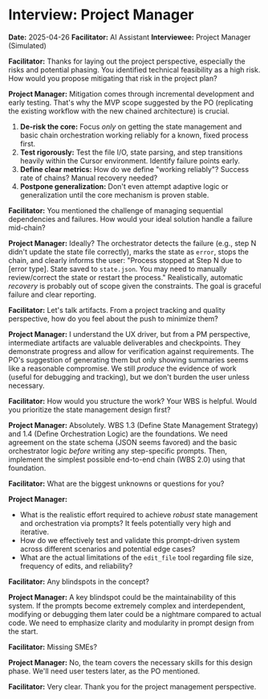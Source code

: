 # Interview: Project Manager

**Date:** 2025-04-26
**Facilitator:** AI Assistant
**Interviewee:** Project Manager (Simulated)

**Facilitator:** Thanks for laying out the project perspective, especially the risks and potential phasing. You identified technical feasibility as a high risk. How would you propose mitigating that risk in the project plan?

**Project Manager:** Mitigation comes through incremental development and early testing. That's why the MVP scope suggested by the PO (replicating the existing workflow with the new chained architecture) is crucial. 
1.  **De-risk the core:** Focus *only* on getting the state management and basic chain orchestration working reliably for a known, fixed process first. 
2.  **Test rigorously:** Test the file I/O, state parsing, and step transitions heavily within the Cursor environment. Identify failure points early.
3.  **Define clear metrics:** How do we define "working reliably"? Success rate of chains? Manual recovery needed?
4.  **Postpone generalization:** Don't even attempt adaptive logic or generalization until the core mechanism is proven stable.

**Facilitator:** You mentioned the challenge of managing sequential dependencies and failures. How would your ideal solution handle a failure mid-chain?

**Project Manager:** Ideally? The orchestrator detects the failure (e.g., step N didn't update the state file correctly), marks the state as `error`, stops the chain, and clearly informs the user: "Process stopped at Step N due to [error type]. State saved to `state.json`. You may need to manually review/correct the state or restart the process." Realistically, automatic *recovery* is probably out of scope given the constraints. The goal is graceful failure and clear reporting.

**Facilitator:** Let's talk artifacts. From a project tracking and quality perspective, how do you feel about the push to minimize them?

**Project Manager:** I understand the UX driver, but from a PM perspective, intermediate artifacts are valuable deliverables and checkpoints. They demonstrate progress and allow for verification against requirements. The PO's suggestion of generating them but only showing summaries seems like a reasonable compromise. We still *produce* the evidence of work (useful for debugging and tracking), but we don't burden the user unless necessary.

**Facilitator:** How would you structure the work? Your WBS is helpful. Would you prioritize the state management design first?

**Project Manager:** Absolutely. WBS 1.3 (Define State Management Strategy) and 1.4 (Define Orchestration Logic) are the foundations. We need agreement on the state schema (JSON seems favored) and the basic orchestrator logic *before* writing any step-specific prompts. Then, implement the simplest possible end-to-end chain (WBS 2.0) using that foundation.

**Facilitator:** What are the biggest unknowns or questions for you?

**Project Manager:**
*   What is the realistic effort required to achieve *robust* state management and orchestration via prompts? It feels potentially very high and iterative.
*   How do we effectively test and validate this prompt-driven system across different scenarios and potential edge cases?
*   What are the actual limitations of the `edit_file` tool regarding file size, frequency of edits, and reliability?

**Facilitator:** Any blindspots in the concept?

**Project Manager:** A key blindspot could be the maintainability of this system. If the prompts become extremely complex and interdependent, modifying or debugging them later could be a nightmare compared to actual code. We need to emphasize clarity and modularity in prompt design from the start.

**Facilitator:** Missing SMEs?

**Project Manager:** No, the team covers the necessary skills for this design phase. We'll need user testers later, as the PO mentioned.

**Facilitator:** Very clear. Thank you for the project management perspective. 